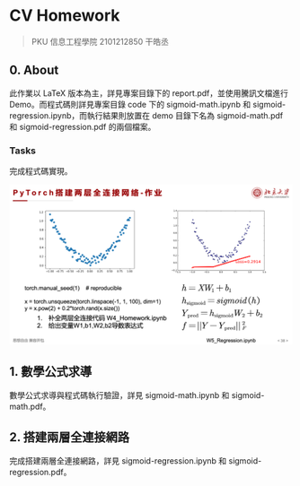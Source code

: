 # CV Homework

> PKU 信息工程學院 2101212850 干皓丞

## 0. About

此作業以 LaTeX 版本為主，詳見專案目錄下的 report.pdf，並使用騰訊文檔進行 Demo。而程式碼則詳見專案目錄 code 下的 sigmoid-math.ipynb 和 sigmoid-regression.ipynb，而執行結果則放置在 demo 目錄下名為 sigmoid-math.pdf 和 sigmoid-regression.pdf 的兩個檔案。


### Tasks

完成程式碼實現。

![](https://github.com/kancheng/kan-cs-report-in-2021/blob/main/CV/pytorch-sigmoid/pic/1.png)

## 1. 數學公式求導

數學公式求導與程式碼執行驗證，詳見 sigmoid-math.ipynb 和 sigmoid-math.pdf。


## 2. 搭建兩層全連接網路

完成搭建兩層全連接網路，詳見 sigmoid-regression.ipynb 和 sigmoid-regression.pdf。

